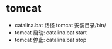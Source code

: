 # tomcat

- catalina.bat 路径 tomcat 安装目录/bin/
- tomcat 启动: catalina.bat start
- tomcat 停止: catalina.bat stop